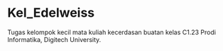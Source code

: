 # Kel_Edelweiss
Tugas kelompok kecil mata kuliah kecerdasan buatan kelas C1.23 Prodi Informatika, Digitech University.
